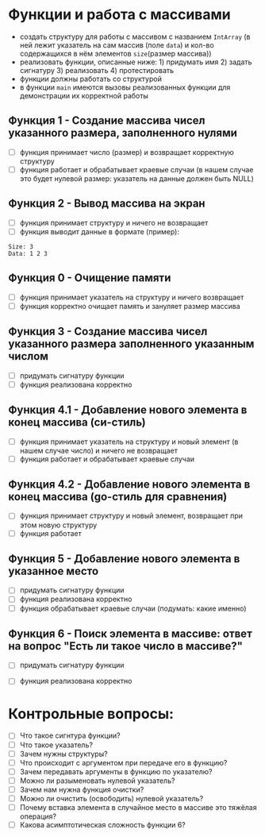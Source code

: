 # Функции и работа с массивами
- создать структуру для работы с массивом c названием `IntArray` (в ней лежит указатель на сам массив (поле `data`) и кол-во содержащихся в нём элементов `size`(размер массива))
- реализовать функции, описанные ниже: 1) придумать имя 2) задать сигнатуру 3) реализовать 4) протестировать
- функции должны работать со структурой
- в функции `main` имеются вызовы реализованных функции для демонстрации их корректной работы

## Функция 1 - Создание массива чисел указанного размера, заполненного нулями
- [ ] функция принимает число (размер) и возвращает корректную структуру
- [ ] функция работает и обрабатывает краевые случаи (в нашем случае это будет нулевой размер: указатель на данные должен быть NULL)

## Функция 2 - Вывод массива на экран
- [ ] функция принимает структуру и ничего не возвращает
- [ ] функция выводит данные в формате (пример):
```
Size: 3
Data: 1 2 3
```

## Функция 0 - Очищение памяти
- [ ] функция принимает указатель на структуру и ничего возвращает
- [ ] функция корректно очищает память и зануляет размер массива

## Функция 3 - Создание массива чисел указанного размера заполненного указанным числом 
- [ ] придумать сигнатуру функции
- [ ] функция реализована корректно

## Функция 4.1 - Добавление нового элемента в конец массива (си-стиль)
- [ ] функция принимает указатель на структуру и новый элемент (в нашем случае число) и ничего не возвращает
- [ ] функция работает и обрабатывает краевые случаи

## Функция 4.2 - Добавление нового элемента в конец массива (go-стиль для сравнения)
- [ ] функция принимает структуру и новый элемент, возвращает при этом новую структуру
- [ ] функция работает

## Функция 5 - Добавление нового элемента в указанное место
- [ ] придумать сигнатуру функции
- [ ] функция реализована корректно
- [ ] функция обрабатывает краевые случаи (подумать: какие именно)

## Функция 6 - Поиск элемента в массиве: ответ на вопрос "Есть ли такое число в массиве?"
- [ ] придумать сигнатуру функции
- [ ] функция реализована корректно


# Контрольные вопросы:
- [ ] Что такое сигнтура функции?
- [ ] Что такое указатель?
- [ ] Зачем нужны структуры?
- [ ] Что происходит с аргументом при передаче его в функцию?
- [ ] Зачем передавать аргументы в функцию по указателю?
- [ ] Можно ли разыменовать нулевой указатель?
- [ ] Зачем нам нужна функция очистки?
- [ ] Можно ли очистить (освободить) нулевой указатель?
- [ ] Почему вставка элемента в случайное место в массиве это тяжёлая операция?
- [ ] Какова асимптотическая сложность функции 6?
